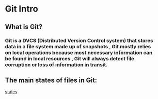 # Git Intro

## What is Git?

### Git is a DVCS (Distributed Version Control system) that stores data in a file system made up of snapshots , Git mostly relies on local operations because most necessary information can be found in local resources , Git will always detect file corruption or loss of information in transit.

## The main states of files in Git:

[states](GitS.png) 